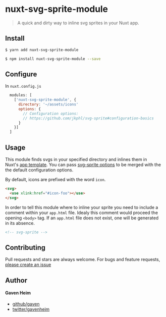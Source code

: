 # nuxt-svg-sprite-module

> A quick and dirty way to inline svg sprites in your Nuxt app.

## Install

```sh
$ yarn add nuxt-svg-sprite-module

$ npm install nuxt-svg-sprite-module --save
```

## Configure

In `nuxt.config.js`

```js
  modules: [
    ['nuxt-svg-sprite-module', {
      directory: '~/assets/icons'
      options: {
        // Configuration options:
        // https://github.com/jkphl/svg-sprite#configuration-basics
      }
    }]
  ]
```

## Usage

This module finds svgs in your specified directory and inlines them in Nuxt's [app template](https://nuxtjs.org/guide/views/#app-template). You can pass [svg-sprite options](https://github.com/jkphl/svg-sprite#configuration-basics) to be merged with the the default configuration options.

By default, icons are prefixed with the word `icon`.

```html
<svg>
  <use xlink:href="#icon-foo"></use>
</svg>
```

In order to tell this module where to inline your sprite you need to include a comment within your `app.html` file. Idealy this comment would proceed the opening `<body>` tag. If an `app.html` file does not exist, one will be generated in its absence.

```html
<!-- svg-sprite -->
```

## Contributing

Pull requests and stars are always welcome. For bugs and feature requests, [please create an issue](https://github.com/gaven/nuxt-svg-sprite-module/issues/new)

## Author

#### Gaven Heim

- [github/gaven](https://github.com/gaven)
- [twitter/gavenheim](https://twitter.com/gavenheim)
